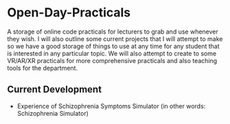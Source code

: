 # Open-Day-Practicals

A storage of online code practicals for lecturers to grab and use whenever they wish. I will also outline some current projects that I will attempt to make so we have a good storage of things to use at any time for any student that is interested in any particular topic. We will also attempt to create to some VR/AR/XR practicals for more comprehensive practicals and also teaching tools for the department. 



## Current Development


- Experience of Schizophrenia Symptoms Simulator (in other words: Schizophrenia Simulator)





